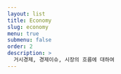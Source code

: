 ```yaml
---
layout: list
title: Economy
slug: economy
menu: true
submenu: false
order: 2
description: >
  거시경제, 경제이슈, 시장의 흐름에 대하여 
---
```


